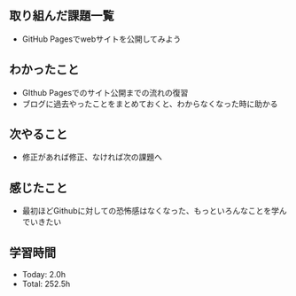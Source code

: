 ## 取り組んだ課題一覧
- GitHub Pagesでwebサイトを公開してみよう
## わかったこと
- GIthub Pagesでのサイト公開までの流れの復習
- ブログに過去やったことをまとめておくと、わからなくなった時に助かる
## 次やること
- 修正があれば修正、なければ次の課題へ
## 感じたこと
- 最初ほどGithubに対しての恐怖感はなくなった、もっといろんなことを学んでいきたい
## 学習時間
- Today: 2.0h
- Total: 252.5h
